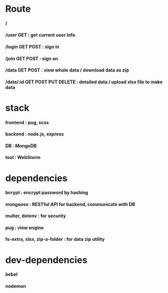 # Route
#### /
#### /user GET : get current user info
#### /login GET POST : sign in
#### /join GET POST : sign on
#### /data GET POST : view whole data / download data as zip
#### /data/:id GET POST PUT DELETE : detailed data / upload xlsx file to make data




# stack

#### frontend : pug, scss
#### backend : node.js, express
#### DB : MongoDB
#### tool : WebStorm

# dependencies

#### bcrypt : encrypt password by hashing
#### mongoose : RESTful API for backend, communicate with DB
#### multer, dotenv : for security
#### pug : view engine
#### fs-extra, xlsx, zip-a-folder : for data zip utility

# dev-dependencies

#### bebel
#### nodemon
